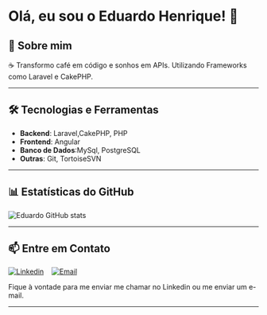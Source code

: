 # Olá, eu sou o Eduardo Henrique! 👋

## 📝 Sobre mim
☕ Transformo café em código e sonhos em APIs. Utilizando Frameworks como Laravel e CakePHP.


---

## 🛠️ Tecnologias e Ferramentas

- **Backend**: Laravel,CakePHP,  PHP
- **Frontend**: Angular
- **Banco de Dados**:MySql, PostgreSQL
- **Outras**: Git, TortoiseSVN

---

## 📊 Estatísticas do GitHub
![Eduardo GitHub stats](https://github-readme-stats.vercel.app/api?username=dev-edufreitas&show_icons=true&theme=great-gatsby)

---

## 📫 Entre em Contato

[![Linkedin](https://img.shields.io/badge/LinkedIn-0077B5?style=for-the-badge&logo=linkedin&logoColor=white)](https://www.linkedin.com/in/eduardohfreitas/)&nbsp;&nbsp;&nbsp;&nbsp;[![Email](https://img.shields.io/badge/Email-edu__du%40icloud.com-blue?style=for-the-badge&logo=Apple&logoColor=white)](mailto:edu_du@icloud.com)


Fique à vontade para me enviar me chamar no Linkedin ou me enviar um e-mail.

---
